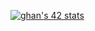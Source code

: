 [![ghan's 42 stats](https://badge42.vercel.app/api/v2/cl1p5eg7i00470alay9tbdjoh/stats?cursusId=21&coalitionId=87)](https://github.com/JaeSeoKim/badge42)

<!--
**42ghan/42ghan** is a ✨ _special_ ✨ repository because its `README.md` (this file) appears on your GitHub profile.

Here are some ideas to get you started:

- 🔭 I’m currently working on ...
- 🌱 I’m currently learning ...
- 👯 I’m looking to collaborate on ...
- 🤔 I’m looking for help with ...
- 💬 Ask me about ...
- 📫 How to reach me: ...
- 😄 Pronouns: ...
- ⚡ Fun fact: ...
-->
